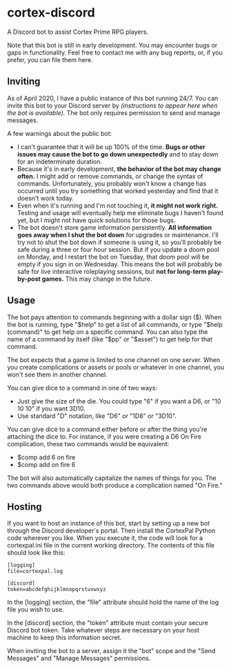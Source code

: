 # cortex-discord
A Discord bot to assist Cortex Prime RPG players.

Note that this bot is still in early development. You may encounter bugs or gaps in functionality. Feel free to contact me with any bug reports, or, if you prefer, you can file them here.

## Inviting

As of April 2020, I have a public instance of this bot running 24/7. You can invite this bot to your Discord server by *(instructions to appear here when the bot is available).* The bot only requires permission to send and manage messages.

A few warnings about the public bot:

- I can't guarantee that it will be up 100% of the time. **Bugs or other issues may cause the bot to go down unexpectedly** and to stay down for an indeterminate duration.
- Because it's in early development, **the behavior of the bot may change often.** I might add or remove commands, or change the syntax of commands. Unfortunately, you probably won't know a change has occurred until you try something that worked yesterday and find that it doesn't work today.
- Even when it's running and I'm not touching it, **it might not work right.** Testing and usage will eventually help me eliminate bugs I haven't found yet, but I might not have quick solutions for those bugs.
- The bot doesn't store game information persistently. **All information goes away when I shut the bot down** for upgrades or maintenance. I'll try not to shut the bot down if someone is using it, so you'll probably be safe during a three or four hour session. But if you update a doom pool on Monday, and I restart the bot on Tuesday, that doom pool will be empty if you sign in on Wednesday. This means the bot will probably be safe for live interactive roleplaying sessions, but **not for long-term play-by-post games.** This may change in the future.

## Usage

The bot pays attention to commands beginning with a dollar sign ($). When the bot is running, type "$help" to get a list of all commands, or type "$help (command)" to get help on a specific command. You can also type the name of a command by itself (like "$pp" or "$asset") to get help for that command.

The bot expects that a game is limited to one channel on one server. When you create complications or assets or pools or whatever in one channel, you won't see them in another channel.

You can give dice to a command in one of two ways:

- Just give the size of the die. You could type "6" if you want a D6, or "10 10 10" if you want 3D10.
- Use standard "D" notation, like "D6" or "1D8" or "3D10".

You can give dice to a command either before or after the thing you're attaching the dice to. For instance, if you were creating a D6 On Fire complication, these two commands would be equivalent:

- $comp add 6 on fire
- $comp add on fire 6

The bot will also automatically capitalize the names of things for you. The two commands above would both produce a complication named "On Fire."

## Hosting

If you want to host an instance of this bot, start by setting up a new bot through the Discord developer's portal. Then install the CortexPal Python code wherever you like. When you execute it, the code will look for a cortexpal.ini file in the current working directory. The contents of this file should look like this:

```
[logging]
file=cortexpal.log

[discord]
token=abcdefghijklmnopqrstuvwxyz
```

In the [logging] section, the "file" attribute should hold the name of the log file you wish to use.

In the [discord] section, the "token" attribute must contain your secure Discord bot token. Take whatever steps are necessary on your host machine to keep this information secret.

When inviting the bot to a server, assign it the "bot" scope and the "Send Messages" and "Manage Messages" permissions.
